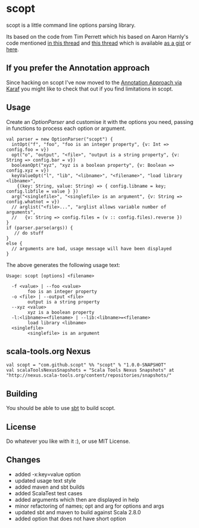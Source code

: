 scopt
=====

scopt is a little command line options parsing library.

Its based on the code from Tim Perrett which his based on Aaron Harnly's code
mentioned [in this thread](http://old.nabble.com/-scala--CLI-library--ts19391923.html#a19391923) and
[this thread](http://old.nabble.com/Parsing-command-lines-argument-in-a-%22scalaesque%22-way-tp26592006p26595257.html)
which is available [as a gist](http://gist.github.com/246481) or [here](http://harnly.net/tmp/OptionsParser.scala).

If you prefer the Annotation approach
-------------------------------------

Since hacking on scopt I've now moved to the [Annotation Approach via Karaf](https://github.com/jstrachan/scopt/blob/master/Karaf.md) you might like to check that out if you find limitations in scopt.

Usage
-----

Create an *OptionParser* and customise it with the options you need, passing in functions to process each option or argument.

    val parser = new OptionParser("scopt") {
      intOpt("f", "foo", "foo is an integer property", {v: Int => config.foo = v})
      opt("o", "output", "<file>", "output is a string property", {v: String => config.bar = v})
      booleanOpt("xyz", "xyz is a boolean property", {v: Boolean => config.xyz = v})
      keyValueOpt("l", "lib", "<libname>", "<filename>", "load library <libname>",
        {(key: String, value: String) => { config.libname = key; config.libfile = value } })
      arg("<singlefile>", "<singlefile> is an argument", {v: String => config.whatnot = v})
      // arglist("<file>...", "arglist allows variable number of arguments",
      //   {v: String => config.files = (v :: config.files).reverse })
    }
    if (parser.parse(args)) {
       // do stuff
    }
    else {
      // arguments are bad, usage message will have been displayed
    }

The above generates the following usage text:

    Usage: scopt [options] <filename>
    
      -f <value> | --foo <value>
            foo is an integer property
      -o <file> | --output <file>
            output is a string property
      --xyz <value>
            xyz is a boolean property
      -l:<libname>=<filename> | --lib:<libname>=<filename>
            load library <libname>
      <singlefile>
            <singlefile> is an argument

scala-tools.org Nexus
---------------------

    val scopt = "com.github.scopt" %% "scopt" % "1.0.0-SNAPSHOT"
    val scalaToolsNexusSnapshots = "Scala Tools Nexus Snapshots" at "http://nexus.scala-tools.org/content/repositories/snapshots/"

Building
--------

You should be able to use [sbt](http://code.google.com/p/simple-build-tool/) to build scopt.


License
-------

Do whatever you like with it :), or use MIT License.

Changes
-------

* added -x:key=value option 
* updated usage text style
* added maven and sbt builds
* added ScalaTest test cases
* added arguments which then are displayed in help
* minor refactoring of names; opt and arg for options and args
* updated sbt and maven to build against Scala 2.8.0 
* added option that does not have short option
